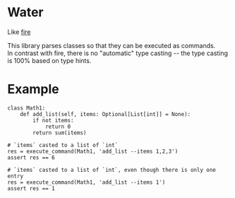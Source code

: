 # Water

Like [fire](https://github.com/google/python-fire)

This library parses classes so that they can be executed as commands.  
In contrast with fire, there is no "automatic" type casting -- the type casting is 100% based on type hints.

# Example

```
class Math1:
    def add_list(self, items: Optional[List[int]] = None):
        if not items:
            return 0
        return sum(items)

# `items` casted to a list of `int`
res = execute_command(Math1, 'add_list --items 1,2,3')
assert res == 6

# `items` casted to a list of `int`, even though there is only one entry
res = execute_command(Math1, 'add_list --items 1')
assert res == 1
```

